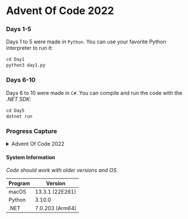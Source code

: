# Advent Of Code 2022

### Days 1-5
Days 1 to 5 were made in `Python`. You can use your favorite Python interpreter to run it:
```shell
cd Day1
python3 day1.py
```

### Days 6-10
Days 6 to 10 were made in `C#`. You can compile and run the code with the _.NET SDK_:
```shell
cd Day5
dotnet run
```

### Progress Capture

<details>
  <summary>Advent Of Code 2022</summary>
  
  <img src="capture.png" alt="Capture" width="600">
  
</details>

#### System Information

_Code should work with older versions and OS._

| Program | Version |
| ---------------- | --- |
| macOS | 13.3.1 (22E261) |
| Python | 3.10.0 |
| .NET | 7.0.203 (Arm64) |
